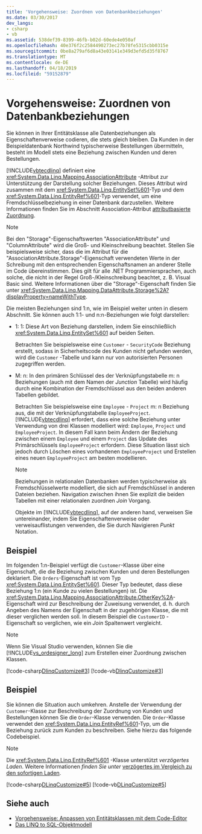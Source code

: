 ```yaml
---
title: 'Vorgehensweise: Zuordnen von Datenbankbeziehungen'
ms.date: 03/30/2017
dev_langs:
- csharp
- vb
ms.assetid: 538def39-8399-46fb-b02d-60ede4e050af
ms.openlocfilehash: 40e376f2c2584490273ec27b78fe5315cbb0315e
ms.sourcegitcommit: 0be8a279af6d8a43e03141e349d3efd5d35f8767
ms.translationtype: MT
ms.contentlocale: de-DE
ms.lasthandoff: 04/18/2019
ms.locfileid: "59152879"
---
```

# <a name="how-to-map-database-relationships"></a>Vorgehensweise: Zuordnen von Datenbankbeziehungen
Sie können in Ihrer Entitätsklasse alle Datenbeziehungen als Eigenschaftenverweise codieren, die stets gleich bleiben. Da Kunden in der Beispieldatenbank Northwind typischerweise Bestellungen übermitteln, besteht im Modell stets eine Beziehung zwischen Kunden und deren Bestellungen.  
  
 [!INCLUDE[vbtecdlinq](../../../../../../includes/vbtecdlinq-md.md)] definiert eine <xref:System.Data.Linq.Mapping.AssociationAttribute> -Attribut zur Unterstützung der Darstellung solcher Beziehungen. Dieses Attribut wird zusammen mit dem <xref:System.Data.Linq.EntitySet%601>-Typ und dem <xref:System.Data.Linq.EntityRef%601>-Typ verwendet, um eine Fremdschlüsselbeziehung in einer Datenbank darzustellen. Weitere Informationen finden Sie im Abschnitt Association-Attribut [attributbasierte Zuordnung](../../../../../../docs/framework/data/adonet/sql/linq/attribute-based-mapping.md).  
  
> [!NOTE]
>  Bei den "Storage"-Eigenschaftswerten "AssociationAttribute" und "ColumnAttribute" wird die Groß- und Kleinschreibung beachtet. Stellen Sie beispielsweise sicher, dass die im Attribut für die "AssociationAttribute.Storage"-Eigenschaft verwendeten Werte in der Schreibung mit den entsprechenden Eigenschaftsnamen an anderer Stelle im Code übereinstimmen. Dies gilt für alle .NET Programmiersprachen, auch solche, die nicht in der Regel Groß-/Kleinschreibung beachtet, z. B. Visual Basic sind. Weitere Informationen über die "Storage"-Eigenschaft finden Sie unter <xref:System.Data.Linq.Mapping.DataAttribute.Storage%2A?displayProperty=nameWithType>.  
  
 Die meisten Beziehungen sind 1:n, wie im Beispiel weiter unten in diesem Abschnitt. Sie können auch 1:1- und n:n-Beziehungen wie folgt darstellen:  
  
-   1: 1: Diese Art von Beziehung darstellen, indem Sie einschließlich <xref:System.Data.Linq.EntitySet%601> auf beiden Seiten.  
  
     Betrachten Sie beispielsweise eine `Customer` - `SecurityCode` Beziehung erstellt, sodass in Sicherheitscode des Kunden nicht gefunden werden, wird die `Customer` -Tabelle und kann nur von autorisierten Personen zugegriffen werden.  
  
-   M: n: In den primären Schlüssel des der Verknüpfungstabelle m: n Beziehungen (auch mit dem Namen der *Junction* Tabelle) wird häufig durch eine Kombination der Fremdschlüssel aus den beiden anderen Tabellen gebildet.  
  
     Betrachten Sie beispielsweise eine `Employee` - `Project` m: n Beziehung aus, die mit der Verknüpfungstabelle `EmployeeProject`. [!INCLUDE[vbtecdlinq](../../../../../../includes/vbtecdlinq-md.md)] erfordert, dass eine solche Beziehung unter Verwendung von drei Klassen modelliert wird: `Employee`, `Project` und `EmployeeProject`. In diesem Fall kann beim Ändern der Beziehung zwischen einem `Employee` und einem `Project` das Update des Primärschlüssels `EmployeeProject` erfordern. Diese Situation lässt sich jedoch durch Löschen eines vorhandenen `EmployeeProject` und Erstellen eines neuen `EmployeeProject` am besten modellieren.  
  
    > [!NOTE]
    >  Beziehungen in relationalen Datenbanken werden typischerweise als Fremdschlüsselwerte modelliert, die sich auf Fremdschlüssel in anderen Dateien beziehen. Navigation zwischen ihnen Sie explizit die beiden Tabellen mit einer relationalen zuordnen *Join* Vorgang.  
    >   
    >  Objekte im [!INCLUDE[vbtecdlinq](../../../../../../includes/vbtecdlinq-md.md)], auf der anderen hand, verweisen Sie untereinander, indem Sie Eigenschaftenverweise oder verweisauflistungen verwenden, die Sie durch Navigieren *Punkt* Notation.  
  
## <a name="example"></a>Beispiel  
 Im folgenden 1:n-Beispiel verfügt die `Customer`-Klasse über eine Eigenschaft, die die Beziehung zwischen Kunden und deren Bestellungen deklariert.  Die `Orders`-Eigenschaft ist vom Typ <xref:System.Data.Linq.EntitySet%601>. Dieser Typ bedeutet, dass diese Beziehung 1:n (ein Kunde zu vielen Bestellungen) ist. Die <xref:System.Data.Linq.Mapping.AssociationAttribute.OtherKey%2A>-Eigenschaft wird zur Beschreibung der Zuweisung verwendet, d. h. durch Angeben des Namens der Eigenschaft in der zugehörigen Klasse, die mit dieser verglichen werden soll. In diesem Beispiel die `CustomerID` -Eigenschaft so verglichen, wie ein *Join* Spaltenwert vergleicht.  
  
> [!NOTE]
>  Wenn Sie Visual Studio verwenden, können Sie die [!INCLUDE[vs_ordesigner_long](../../../../../../includes/vs-ordesigner-long-md.md)] zum Erstellen einer Zuordnung zwischen Klassen.  
  
 [!code-csharp[DlinqCustomize#3](../../../../../../samples/snippets/csharp/VS_Snippets_Data/DLinqCustomize/cs/Program.cs#3)]
 [!code-vb[DlinqCustomize#3](../../../../../../samples/snippets/visualbasic/VS_Snippets_Data/DLinqCustomize/vb/Module1.vb#3)]  
  
## <a name="example"></a>Beispiel  
 Sie können die Situation auch umkehren. Anstelle der Verwendung der `Customer`-Klasse zur Beschreibung der Zuordnung von Kunden und Bestellungen können Sie die `Order`-Klasse verwenden. Die `Order`-Klasse verwendet den <xref:System.Data.Linq.EntityRef%601>-Typ, um die Beziehung zurück zum Kunden zu beschreiben. Siehe hierzu das folgende Codebeispiel.  
  
> [!NOTE]
>  Die <xref:System.Data.Linq.EntityRef%601> -Klasse unterstützt *verzögertes Laden*. Weitere Informationen *finden Sie unter* [verzögertes im Vergleich zu den sofortigen Laden](../../../../../../docs/framework/data/adonet/sql/linq/deferred-versus-immediate-loading.md).  
  
 [!code-csharp[DLinqCustomize#5](../../../../../../samples/snippets/csharp/VS_Snippets_Data/DLinqCustomize/cs/Program.cs#5)]
 [!code-vb[DLinqCustomize#5](../../../../../../samples/snippets/visualbasic/VS_Snippets_Data/DLinqCustomize/vb/Module1.vb#5)]  
  
## <a name="see-also"></a>Siehe auch

- [Vorgehensweise: Anpassen von Entitätsklassen mit dem Code-Editor](../../../../../../docs/framework/data/adonet/sql/linq/how-to-customize-entity-classes-by-using-the-code-editor.md)
- [Das LINQ to SQL-Objektmodell](../../../../../../docs/framework/data/adonet/sql/linq/the-linq-to-sql-object-model.md)
